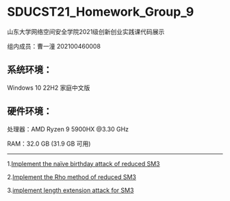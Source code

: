 # SDUCST21_Homework_Group_9
山东大学网络空间安全学院2021级创新创业实践课代码展示

组内成员：曹一潼 202100460008

系统环境：
---
 Windows 10 22H2 家庭中文版

硬件环境：
---
处理器：AMD Ryzen 9 5900HX @3.30 GHz

RAM：32.0 GB (31.9 GB 可用)
___
1.[Implement the naïve birthday attack of reduced SM3](https://github.com/OneBucket126/SDUCST21_Homework_Group_9/tree/main/1.sm3%E7%94%9F%E6%97%A5%E6%94%BB%E5%87%BB)

2.[Implement the Rho method of reduced SM3](https://github.com/OneBucket126/SDUCST21_Homework_Group_9/tree/main/2.SM3%20Rho)

3.[implement length extension attack for SM3](https://github.com/OneBucket126/SDUCST21_Homework_Group_9/tree/main/3.SM3%E9%95%BF%E5%BA%A6%E6%89%A9%E5%B1%95%E6%94%BB%E5%87%BB)
